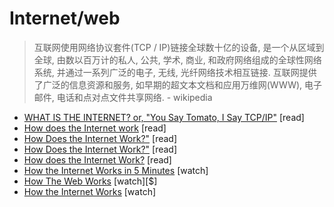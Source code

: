 # Internet/web


>互联网使用网络协议套件(TCP / IP)链接全球数十亿的设备, 是一个从区域到全球, 由数以百万计的私人, 公共, 学术, 商业, 和政府网络组成的全球性网络系统, 并通过一系列广泛的电子, 无线, 光纤网络技术相互链接. 互联网提供了广泛的信息资源和服务, 如早期的超文本文档和应用万维网(WWW), 电子邮件, 电话和点对点文件共享网络. - wikipedia

* [WHAT IS THE INTERNET? or, "You Say Tomato, I Say TCP/IP"](http://www.20thingsilearned.com/en-US/what-is-the-internet/1) [read]
* [How does the Internet work](http://www.w3.org/wiki/How_does_the_Internet_work) [read]
* [How Does the Internet Work?"](http://www.theshulers.com/whitepapers/internet_whitepaper/) [read]
* [How Does the Internet Work?"](http://www.theshulers.com/whitepapers/internet_whitepaper/) [read]
* [How does the Internet Work?](c-users-fuguo-appdata-local-temp-gitbook2lark-153a3022d07bea00fb) [read]
* [How the Internet Works in 5 Minutes](https://www.youtube.com/watch?v=7_LPdttKXPc) [watch]
* [How The Web Works](https://www.eventedmind.com/classes/how-the-web-works-7f40254c) [watch][$]
* [How the Internet Works](https://www.khanacademy.org/partner-content/code-org/internet-works) [watch]
